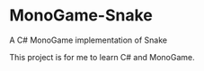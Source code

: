 # MonoGame-Snake
A C# MonoGame implementation of Snake

This project is for me to learn C# and MonoGame.
